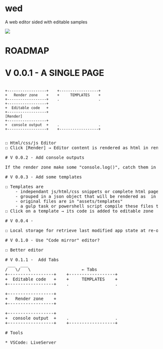 # wed
A web editor sided with editable samples

![](web.png)

# ROADMAP

# V 0.0.1 - A SINGLE PAGE 
 
<pre> <code>
+------------------+    +------------------+  
+   Render zone    +    +     TEMPLATES    +  
+------------------+    .                  .  
+------------------+  
+  Editable code   +  
+------------------+  
[Render]    
+------------------+  
+  console output  +    .                  .  
+------------------+    +------------------+  
</code><pre>

☐ Html/css/js Editor   
☐ Click [Render] → Editor content is rendered as html in render zone  

# V 0.0.2 - Add console outputs

If the render zone make some "console.log()", catch them in the console output  

# V 0.0.3 - Add some templates 
 
☐ Templates are  
    - independant js/html/css snippets or complete html page  
    - grouped in a json object that will be rendered as <list><a> in the "Templates" zone  
    - original files are in "assets/templates"  
    - a gulp task or powershell script compile these files to a json object rendered as a clickable list in the templates zone  
☐ Click on a template → its code is added to editable zone  
   
# V 0.0.4 - 

☐ Local storage for retrieve last modified app state at re-open

# V 0.1.0 - Use "Code mirror" editor?

☐ Better editor

# V 0.1.1 -  Add Tabs
 ___  ___   
/   \/   \                    ← Tabs   
+------------------+    +------------------+  
+  Editable code   +    +     TEMPLATES    +  
+------------------+    .                  .  
  
+------------------+  
+   Render zone    +  
+------------------+  
  
+------------------+  
+  console output  +    .                  .  
+------------------+    +------------------+  

# Tools

* VSCode: LiveServer